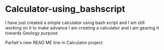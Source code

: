 # Calculator-using_bashscript
I have just created a simple calculator using bash script and I am still working on it to make advance
I am creating a calculator and I am gearing it towards Geology purpose

Parfait's new READ ME line in Calculator project
